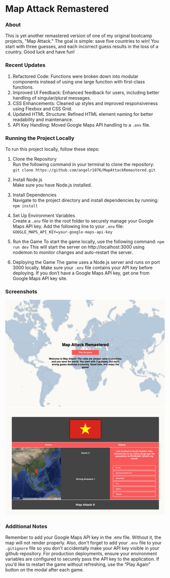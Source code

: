 # Map Attack Remastered

### About

This is yet another remastered version of one of my original bootcamp projects, "Map Attack." The goal is simple: save five countries to win! You start with three guesses, and each incorrect guess results in the loss of a country. Good luck and have fun!

### Recent Updates

1. Refactored Code: Functions were broken down into modular components instead of using one large function with first-class functions.
2. Improved UI Feedback: Enhanced feedback for users, including better handling of singular/plural messages.
3. CSS Enhancements: Cleaned up styles and improved responsiveness using Flexbox and CSS Grid.
4. Updated HTML Structure: Refined HTML element naming for better readability and maintenance.
5. API Key Handling: Moved Google Maps API handling to a `.env` file.

### Running the Project Locally

To run this project locally, follow these steps:

1. Clone the Repository
   <br>
   Run the following command in your terminal to clone the repository:
   <br>
   `git clone https://github.com/angelr1076/MapAttackRemastered.git`
2. Install Node.js
   <br>
   Make sure you have Node.js installed.

3. Install Dependencies
   <br>
   Navigate to the project directory and install dependencies by running:
   <br>
   `npm install`
4. Set Up Environment Variables
   <br>
   Create a `.env` file in the root folder to securely manage your Google Maps API key. Add the following line to your `.env` file:
   <br>
   `GOOGLE_MAPS_API_KEY=your-google-maps-api-key`

5. Run the Game
   To start the game locally, use the following command:
   `npm run dev`
   This will start the server on http://localhost:3000 using nodemon to monitor changes and auto-restart the server.

6. Deploying the Game
   The game uses a Node.js server and runs on port 3000 locally. Make sure your `.env` file contains your API key before deploying. If you don’t have a Google Maps API key, get one from Google Maps API key site.

### Screenshots

![Map Attack Homepage](./images/mapattack_home.png)
![Map Attack Live](./images/mapattack.png)

### Additional Notes

Remember to add your Google Maps API key in the .env file. Without it, the map will not render properly. Also, don't forget to add your `.env` file to your `.gitignore` file so you don't accidentally make your API key visible in your github repository.
For production deployments, ensure your environment variables are configured to securely pass the API key to the application.
If you’d like to restart the game without refreshing, use the “Play Again” button on the modal after each game.
